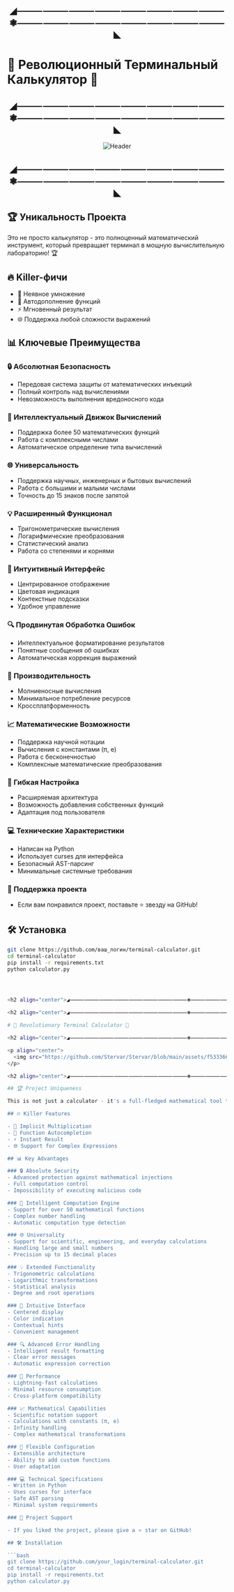 <h2 align="center">◢⸻⸻⸻⸻⸻⸻⸻⸻❃⸻⸻⸻⸻⸻⸻⸻⸻◣</h2>

# 🚀 Революционный Терминальный Калькулятор 🧮

<h2 align="center">◢⸻⸻⸻⸻⸻⸻⸻⸻❃⸻⸻⸻⸻⸻⸻⸻⸻◣</h2>

<p align="center">
  <img src="https://github.com/Stervar/Stervar/blob/main/assets/f53336607ee8c6478f25d2665d7d5c3b.gif" alt="Header">
</p>

<h2 align="center">◢⸻⸻⸻⸻⸻⸻⸻⸻❃⸻⸻⸻⸻⸻⸻⸻⸻◣</h2>

## 🏆 Уникальность Проекта

Это не просто калькулятор - это полноценный математический инструмент, который превращает терминал в мощную вычислительную лабораторию! 🏆

## 🔥 Killer-фичи

- 🧮 Неявное умножение
- 🚀 Автодополнение функций
- ⚡ Мгновенный результат
- 🌐 Поддержка любой сложности выражений

## 📊 Ключевые Преимущества

### 🔒 Абсолютная Безопасность
- Передовая система защиты от математических инъекций
- Полный контроль над вычислениями
- Невозможность выполнения вредоносного кода

### 🧠 Интеллектуальный Движок Вычислений
- Поддержка более 50 математических функций
- Работа с комплексными числами
- Автоматическое определение типа вычислений

### 🌐 Универсальность
- Поддержка научных, инженерных и бытовых вычислений
- Работа с большими и малыми числами
- Точность до 15 знаков после запятой

### 💡 Расширенный Функционал
- Тригонометрические вычисления
- Логарифмические преобразования
- Статистический анализ
- Работа со степенями и корнями

### 🎨 Интуитивный Интерфейс
- Центрированное отображение
- Цветовая индикация
- Контекстные подсказки
- Удобное управление

### 🔍 Продвинутая Обработка Ошибок
- Интеллектуальное форматирование результатов
- Понятные сообщения об ошибках
- Автоматическая коррекция выражений

### 🚀 Производительность
- Молниеносные вычисления
- Минимальное потребление ресурсов
- Кроссплатформенность

### 📈 Математические Возможности
- Поддержка научной нотации
- Вычисления с константами (π, e)
- Работа с бесконечностью
- Комплексные математические преобразования

### 🔧 Гибкая Настройка
- Расширяемая архитектура
- Возможность добавления собственных функций
- Адаптация под пользователя

### 💻 Технические Характеристики
- Написан на Python
- Использует curses для интерфейса
- Безопасный AST-парсинг
- Минимальные системные требования



### 🌟 Поддержка проекта

- Если вам понравился проект, поставьте ⭐ звезду на GitHub!


## 🛠 Установка

```bash
git clone https://github.com/ваш_логин/terminal-calculator.git
cd terminal-calculator
pip install -r requirements.txt
python calculator.py




<h2 align="center">◢⸻⸻⸻⸻⸻⸻⸻⸻❃⸻⸻⸻⸻⸻⸻⸻⸻◣</h2>

<h2 align="center">◢⸻⸻⸻⸻⸻⸻⸻⸻❃⸻⸻⸻⸻⸻⸻⸻⸻◣</h2>

# 🚀 Revolutionary Terminal Calculator 🧮

<h2 align="center">◢⸻⸻⸻⸻⸻⸻⸻⸻❃⸻⸻⸻⸻⸻⸻⸻⸻◣</h2>

<p align="center">
  <img src="https://github.com/Stervar/Stervar/blob/main/assets/f53336607ee8c6478f25d2665d7d5c3b.gif" alt="Header">
</p>

<h2 align="center">◢⸻⸻⸻⸻⸻⸻⸻⸻❃⸻⸻⸻⸻⸻⸻⸻⸻◣</h2>

## 🏆 Project Uniqueness

This is not just a calculator - it's a full-fledged mathematical tool that transforms the terminal into a powerful computational laboratory! 🏆

## 🔥 Killer Features

- 🧮 Implicit Multiplication
- 🚀 Function Autocompletion
- ⚡ Instant Result
- 🌐 Support for Complex Expressions

## 📊 Key Advantages

### 🔒 Absolute Security
- Advanced protection against mathematical injections
- Full computation control
- Impossibility of executing malicious code

### 🧠 Intelligent Computation Engine
- Support for over 50 mathematical functions
- Complex number handling
- Automatic computation type detection

### 🌐 Universality
- Support for scientific, engineering, and everyday calculations
- Handling large and small numbers
- Precision up to 15 decimal places

### 💡 Extended Functionality
- Trigonometric calculations
- Logarithmic transformations
- Statistical analysis
- Degree and root operations

### 🎨 Intuitive Interface
- Centered display
- Color indication
- Contextual hints
- Convenient management

### 🔍 Advanced Error Handling
- Intelligent result formatting
- Clear error messages
- Automatic expression correction

### 🚀 Performance
- Lightning-fast calculations
- Minimal resource consumption
- Cross-platform compatibility

### 📈 Mathematical Capabilities
- Scientific notation support
- Calculations with constants (π, e)
- Infinity handling
- Complex mathematical transformations

### 🔧 Flexible Configuration
- Extensible architecture
- Ability to add custom functions
- User adaptation

### 💻 Technical Specifications
- Written in Python
- Uses curses for interface
- Safe AST parsing
- Minimal system requirements

### 🌟 Project Support

- If you liked the project, please give a ⭐ star on GitHub!

## 🛠 Installation

```bash
git clone https://github.com/your_login/terminal-calculator.git
cd terminal-calculator
pip install -r requirements.txt
python calculator.py
